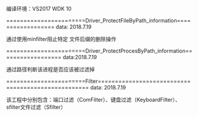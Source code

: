﻿编译环境：VS2017 WDK 10 

=======================Driver_ProtectFileByPath_information==================
data: 2018.7.19 

通过使用minfilter阻止特定 文件后缀的删除操作


=======================Driver_ProtectProcesByPath_information==================
data:2018.7.19 

通过路径判断该进程是否应该被过滤掉

=======================Filter===================================================
data: 2018.7.19 

该工程中分别包含：端口过滤（ComFilter）、键盘过滤（KeyboardFilter）、sfilter文件过滤（Sfilter）




